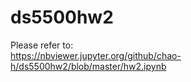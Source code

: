 # ds5500hw2

Please refer to:  
<https://nbviewer.jupyter.org/github/chao-h/ds5500hw2/blob/master/hw2.ipynb>